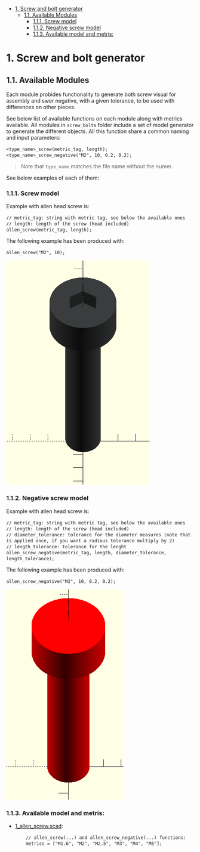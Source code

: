 

- [1. Screw and bolt generator](#1-screw-and-bolt-generator)
  - [1.1. Available Modules](#11-available-modules)
    - [1.1.1. Screw model](#111-screw-model)
    - [1.1.2. Negative screw model](#112-negative-screw-model)
    - [1.1.3. Available model and metris:](#113-available-model-and-metris)

# 1. Screw and bolt generator


## 1.1. Available Modules 

Each module probides functionality to generate both screw visual for assembly and swer negative, with a given tolerance, to be used with differences on other pieces.

See below list of available functions on each module along with metrics available.
All modules in `screw_bolts` folder include a set of model generator to generate the different objects. All this function share a common naming and input parameters:

```OpenSCAD
<type_name>_screw(metric_tag, length);
<type_name>_screw_negative("M2", 10, 0.2, 0.2);
```

> Note that `type_name` matches the file name without the numer.

See below examples of each of them:

### 1.1.1. Screw model

Example with allen head screw is:
```OpenSCAD
// metric_tag: string with metric tag, see below the available ones
// length: length of the screw (head included)
allen_screw(metric_tag, length);
```

The following example has been produced with:

```OpenSCAD
allen_screw("M2", 10);
```

![Screw view](media/1_allen_screw.PNG)

### 1.1.2. Negative screw model

Example with allen head screw is:
```OpenSCAD
// metric_tag: string with metric tag, see below the available ones
// length: length of the screw (head included)
// diameter_tolerance: tolerance for the diameter measures (note that is applied once, if you want a radious tolerance multiply by 2)
// length_tolerance: tolerance for the lenght
allen_screw_negative(metric_tag, length, diameter_tolerance, length_tolerance);
```

The following example has been produced with:

```OpenSCAD
allen_screw_negative("M2", 10, 0.2, 0.2);
```

![Negative screw view](media/1_allen_screw_negative.PNG)


### 1.1.3. Available model and metris:

- [1_allen_screw.scad](1_allen_screw.scad):
  
    ```OpenSCAD
        // allen_screw(...) and allen_screw_negative(...) functions: 
        metrics = ["M1.6", "M2", "M2.5", "M3", "M4", "M5"];
    ```